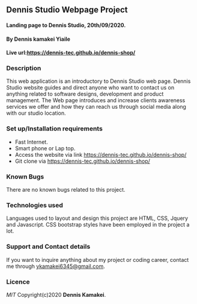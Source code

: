 ## Dennis Studio Webpage Project
#### Landing page to Dennis Studio, 20th/09/2020.

#### By **Dennis kamakei Yiaile**
#### Live url:https://dennis-tec.github.io/dennis-shop/

### Description
This web application is an introductory to Dennis Studio web page. Dennis Studio website guides and direct anyone who want to contact us on anything related to software designs, development and product management. The Web page introduces and increase clients awareness services we offer and how they can reach us through social media along with our studio location.

### Set up/Installation requirements
* Fast Internet.
* Smart phone or Lap top.
* Access the website via link https://dennis-tec.github.io/dennis-shop/
* Git clone via https://dennis-tec.github.io/dennis-shop/

### Known Bugs
There are no known bugs related to this project.

### Technologies used
Languages used to layout and design this project are HTML, CSS, Jquery and Javascript. CSS bootstrap styles have been employed in the project a lot.

### Support and Contact details
If you want to inquire anything about my project or coding career, contact me through ykamakei6345@gmail.com.

### Licence
*MIT*
Copyright(c)2020 **Dennis Kamakei**.
